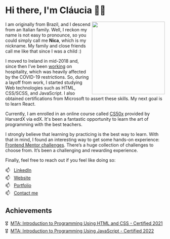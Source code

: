 # Hi there, I'm Cláucia 👋🏼
<img align='right' src="https://media.giphy.com/media/paTz7UZbPfTZFRYnnB/giphy.gif" width="230">

I am originally from Brazil, and I descend from an Italian family. Well, I reckon my name is not easy to pronounce, so you could simply call me **Nica**, which is my nickname. My family and close friends call me like that since I was a child :)  

I moved to Ireland in mid-2018 and, since then I’ve been [working][cv] on hospitality, which was heavily affected by the COVID-19 restrictions. So, during a layoff from work, I started studying Web technologies such as HTML, CSS/SCSS, and JavaScript. I also obtained certifications from Microsoft to assert these skills. My next goal is to learn React.

Currently, I am enrolled in an online course called [CS50x][cs50x] provided by HarvardX via edX. It's been a fantastic opportunity to learn the art of programming with the best teachers. 

I strongly believe that learning by practicing is the best way to learn. With that in mind, I found an interesting way to get some hands-on experience: [Frontend Mentor challenges][frontend-mentor-challenges]. There’s a huge collection of challenges to choose from. It’s been a challenging and rewarding experience.

Finally, feel free to reach out if you feel like doing so:

📫 &nbsp; [LinkedIn][linkedin]  
📫 &nbsp; [Website][website]  
📫 &nbsp; [Portfolio][portfolio]  
📫 &nbsp; [Contact me][contact-me]  


##  Achievements

 🎖 &nbsp;[MTA: Introduction to Programming Using HTML and CSS - Certified 2021][badge-html-css]  
 🎖 &nbsp;[MTA: Introduction to Programming Using JavaScript - Certified 2022][badge-js]


<!-- links -->

[frontend-mentor-challenges]: https://www.frontendmentor.io/profile/claucia
[cs50x]: https://cs50.harvard.edu/x/2022/

[linkedin]: https://www.linkedin.com/in/clauciacambruzzi/

[website]: https://claucia.com
[portfolio]: https://claucia.com/portfolio/
[cv]: https://claucia.com/cv/
[contact-me]: https://claucia.com/contact/

[badge-html-css]: https://www.credly.com/badges/aca3416b-accf-4027-b79c-c63214241744/  
[badge-js]: https://www.credly.com/badges/10fb920f-be8a-4472-ab50-60ec75d413ef/
